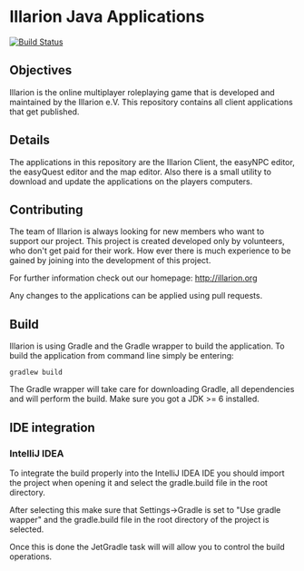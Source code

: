 Illarion Java Applications
==========================

[![Build Status](https://illarion.org:8080/job/Illarion%20Applications/badge/icon)](https://illarion.org:8080/job/Illarion%20Applications/)

Objectives
----------

Illarion is the online multiplayer roleplaying game that is developed and
maintained by the Illarion e.V. This repository contains all client
applications that get published.

Details
-------

The applications in this repository are the Illarion Client, the easyNPC
editor, the easyQuest editor and the map editor. Also there is a small utility
to download and update the applications on the players computers.

Contributing
------------

The team of Illarion is always looking for new members who want to support our
project. This project is created developed only by volunteers, who don't get
paid for their work. How ever there is much experience to be gained by joining
into the development of this project.

For further information check out our homepage: http://illarion.org

Any changes to the applications can be applied using pull requests.

Build
-----

Illarion is using Gradle and the Gradle wrapper to build the application. To
build the application from command line simply be entering:

```Batchfile
gradlew build
```

The Gradle wrapper will take care for downloading Gradle, all dependencies and
will perform the build. Make sure you got a JDK >= 6 installed.

IDE integration
---------------
### IntelliJ IDEA

To integrate the build properly into the IntelliJ IDEA IDE you should import the
project when opening it and select the gradle.build file in the root directory.

After selecting this make sure that Settings->Gradle is set to "Use gradle wapper"
and the gradle.build file in the root directory of the project is selected.

Once this is done the JetGradle task will will allow you to control the build
operations.